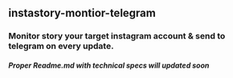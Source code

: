 ## instastory-montior-telegram
### Monitor story your target instagram account & send to telegram on every update.

##### Proper Readme.md with technical specs will updated soon
